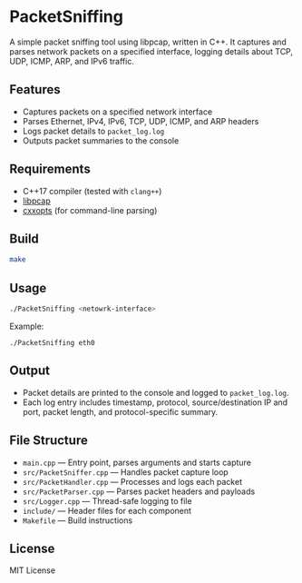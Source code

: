 # PacketSniffing

A simple packet sniffing tool using libpcap, written in C++. It captures and parses network packets on a specified interface, logging details about TCP, UDP, ICMP, ARP, and IPv6 traffic.

## Features

-   Captures packets on a specified network interface
-   Parses Ethernet, IPv4, IPv6, TCP, UDP, ICMP, and ARP headers
-   Logs packet details to `packet_log.log`
-   Outputs packet summaries to the console

## Requirements

-   C++17 compiler (tested with `clang++`)
-   [libpcap](https://www.tcpdump.org/)
-   [cxxopts](https://github.com/jarro2783/cxxopts) (for command-line parsing)

## Build

```sh
make
```

## Usage

```sh
./PacketSniffing <netowrk-interface>
```

Example:

```
./PacketSniffing eth0
```

## Output

-   Packet details are printed to the console and logged to `packet_log.log`.
-   Each log entry includes timestamp, protocol, source/destination IP and port, packet length, and protocol-specific summary.

## File Structure

-   `main.cpp` — Entry point, parses arguments and starts capture
-   `src/PacketSniffer.cpp` — Handles packet capture loop
-   `src/PacketHandler.cpp` — Processes and logs each packet
-   `src/PacketParser.cpp` — Parses packet headers and payloads
-   `src/Logger.cpp` — Thread-safe logging to file
-   `include/` — Header files for each component
-   `Makefile` — Build instructions

## License

MIT License
